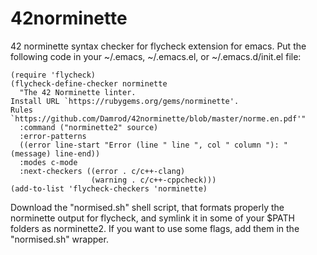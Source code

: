 # 42norminette
42 norminette syntax checker for flycheck extension for emacs. 
Put the following code in your ~/.emacs, ~/.emacs.el, or ~/.emacs.d/init.el file:

	(require 'flycheck)
	(flycheck-define-checker norminette
	  "The 42 Norminette linter.
	Install URL `https://rubygems.org/gems/norminette'.
	Rules `https://github.com/Damrod/42norminette/blob/master/norme.en.pdf'"
	  :command ("norminette2" source)
	  :error-patterns
	  ((error line-start "Error (line " line ", col " column "): " (message) line-end))
	  :modes c-mode
	  :next-checkers ((error . c/c++-clang)
					  (warning . c/c++-cppcheck)))
	(add-to-list 'flycheck-checkers 'norminette)

Download the "normised.sh" shell script, that formats properly the norminette output for flycheck, and symlink it in some of your $PATH folders as norminette2.
If you want to use some flags, add them in the "normised.sh" wrapper.
